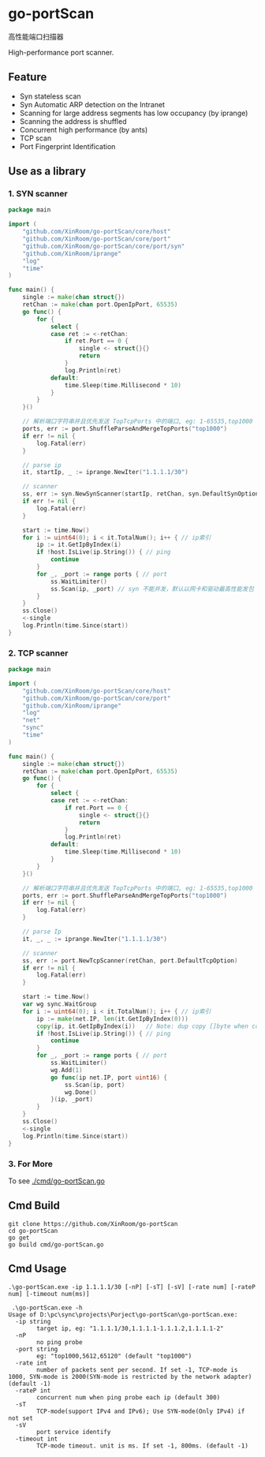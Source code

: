 # go-portScan

高性能端口扫描器

High-performance port scanner.

## Feature

- Syn stateless scan
- Syn Automatic ARP detection on the Intranet
- Scanning for large address segments has low occupancy (by iprange)
- Scanning the address is shuffled
- Concurrent high performance (by ants)
- TCP scan
- Port Fingerprint Identification

## Use as a library

### 1. SYN scanner

```go
package main

import (
	"github.com/XinRoom/go-portScan/core/host"
	"github.com/XinRoom/go-portScan/core/port"
	"github.com/XinRoom/go-portScan/core/port/syn"
	"github.com/XinRoom/iprange"
	"log"
	"time"
)

func main() {
	single := make(chan struct{})
	retChan := make(chan port.OpenIpPort, 65535)
	go func() {
		for {
			select {
			case ret := <-retChan:
				if ret.Port == 0 {
					single <- struct{}{}
					return
				}
				log.Println(ret)
			default:
				time.Sleep(time.Millisecond * 10)
			}
		}
	}()

	// 解析端口字符串并且优先发送 TopTcpPorts 中的端口, eg: 1-65535,top1000
	ports, err := port.ShuffleParseAndMergeTopPorts("top1000")
	if err != nil {
		log.Fatal(err)
	}

	// parse ip
	it, startIp, _ := iprange.NewIter("1.1.1.1/30")

	// scanner
	ss, err := syn.NewSynScanner(startIp, retChan, syn.DefaultSynOption)
	if err != nil {
		log.Fatal(err)
	}

	start := time.Now()
	for i := uint64(0); i < it.TotalNum(); i++ { // ip索引
		ip := it.GetIpByIndex(i)
		if !host.IsLive(ip.String()) { // ping
			continue
		}
		for _, _port := range ports { // port
			ss.WaitLimiter()
			ss.Scan(ip, _port) // syn 不能并发，默认以网卡和驱动最高性能发包
		}
	}
	ss.Close()
	<-single
	log.Println(time.Since(start))
}
```

### 2. TCP scanner

```go
package main

import (
	"github.com/XinRoom/go-portScan/core/host"
	"github.com/XinRoom/go-portScan/core/port"
	"github.com/XinRoom/iprange"
	"log"
	"net"
	"sync"
	"time"
)

func main() {
	single := make(chan struct{})
	retChan := make(chan port.OpenIpPort, 65535)
	go func() {
		for {
			select {
			case ret := <-retChan:
				if ret.Port == 0 {
					single <- struct{}{}
					return
				}
				log.Println(ret)
			default:
				time.Sleep(time.Millisecond * 10)
			}
		}
	}()

	// 解析端口字符串并且优先发送 TopTcpPorts 中的端口, eg: 1-65535,top1000
	ports, err := port.ShuffleParseAndMergeTopPorts("top1000")
	if err != nil {
		log.Fatal(err)
	}

	// parse Ip
	it, _, _ := iprange.NewIter("1.1.1.1/30")

	// scanner
	ss, err := port.NewTcpScanner(retChan, port.DefaultTcpOption)
	if err != nil {
		log.Fatal(err)
	}

	start := time.Now()
	var wg sync.WaitGroup
	for i := uint64(0); i < it.TotalNum(); i++ { // ip索引
		ip := make(net.IP, len(it.GetIpByIndex(0)))
		copy(ip, it.GetIpByIndex(i))   // Note: dup copy []byte when concurrent (GetIpByIndex not to do dup copy)
		if !host.IsLive(ip.String()) { // ping
			continue
		}
		for _, _port := range ports { // port
			ss.WaitLimiter()
			wg.Add(1)
			go func(ip net.IP, port uint16) {
				ss.Scan(ip, port)
				wg.Done()
			}(ip, _port)
		}
	}
	ss.Close()
	<-single
	log.Println(time.Since(start))
}
```

### 3. For More

To see [./cmd/go-portScan.go](./cmd/go-portScan.go)

## Cmd Build

```
git clone https://github.com/XinRoom/go-portScan
cd go-portScan
go get
go build cmd/go-portScan.go
```

## Cmd Usage

`.\go-portScan.exe -ip 1.1.1.1/30 [-nP] [-sT] [-sV] [-rate num] [-rateP num] [-timeout num(ms)]`

```
 .\go-portScan.exe -h
Usage of D:\pc\sync\projects\Porject\go-portScan\go-portScan.exe:
  -ip string
        target ip, eg: "1.1.1.1/30,1.1.1.1-1.1.1.2,1.1.1.1-2"
  -nP
        no ping probe
  -port string
        eg: "top1000,5612,65120" (default "top1000")
  -rate int
        number of packets sent per second. If set -1, TCP-mode is 1000, SYN-mode is 2000(SYN-mode is restricted by the network adapter) (default -1)
  -rateP int
        concurrent num when ping probe each ip (default 300)
  -sT
        TCP-mode(support IPv4 and IPv6); Use SYN-mode(Only IPv4) if not set
  -sV
        port service identify
  -timeout int
        TCP-mode timeout. unit is ms. If set -1, 800ms. (default -1)

```